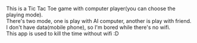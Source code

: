 This is a Tic Tac Toe game with computer player(you can choose the playing mode).  
There's two mode, one is play with AI computer, another is play with friend.  
I don't have data(mobile phone), so I'm bored while there's no wifi.  
This app is used to kill the time without wifi :D  
